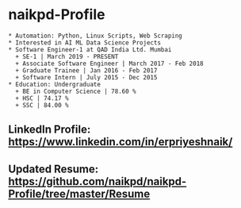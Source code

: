 # naikpd-Profile
    * Automation: Python, Linux Scripts, Web Scraping
    * Interested in AI ML Data Science Projects
    * Software Engineer-1 at QAD India Ltd. Mumbai
      + SE-1 | March 2019 - PRESENT
      + Associate Software Engineer | March 2017 - Feb 2018
      + Graduate Trainee | Jan 2016 - Feb 2017
      + Software Intern | July 2015 - Dec 2015
    * Education: Undergraduate
      + BE in Computer Science | 78.60 %
      + HSC | 74.17 %
      + SSC | 84.00 %

## LinkedIn Profile: https://www.linkedin.com/in/erpriyeshnaik/

## Updated Resume: https://github.com/naikpd/naikpd-Profile/tree/master/Resume
